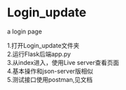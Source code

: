 # Login_update
 a login page  
   
 1.打开Login_update文件夹  
 2.运行Flask后端app.py  
 3.从index进入，使用Live server查看页面  
 4.基本操作和json-server版相似  
 5.测试接口使用postman,见文档  

